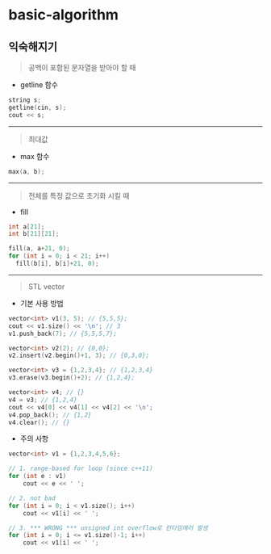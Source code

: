 # basic-algorithm

## 익숙해지기

>공백이 포함된 문자열을 받아야 할 때
- getline 함수

```c
string s;
getline(cin, s);
cout << s;
```
---

>최대값
- max 함수

```c
max(a, b);
```

---

>전체를 특정 값으로 초기화 시킬 때
- fill

```c
int a[21];
int b[21][21];

fill(a, a+21, 0);
for (int i = 0; i < 21; i++)
  fill(b[i], b[i]+21, 0);
```

---
>STL vector
- 기본 사용 방법

```c
vector<int> v1(3, 5); // {5,5,5};
cout << v1.size() << '\n'; // 3
v1.push_back(7); // {5,5,5,7};

vector<int> v2(2); // {0,0};
v2.insert(v2.begin()+1, 3); // {0,3,0};

vector<int> v3 = {1,2,3,4}; // {1,2,3,4}
v3.erase(v3.begin()+2); // {1,2,4};

vector<int> v4; // {}
v4 = v3; // {1,2,4}
cout << v4[0] << v4[1] << v4[2] << '\n';
v4.pop_back(); // {1,2}
v4.clear(); // {}
```
- 주의 사항

```c
vector<int> v1 = {1,2,3,4,5,6};

// 1. range-based for loop (since c++11)
for (int e : v1)
    cout << e << ' ';

// 2. not bad
for (int i = 0; i < v1.size(); i++)
    cout << v1[i] << ' ';

// 3. *** WRONG *** unsigned int overflow로 런타임에러 발생
for (int i = 0; i <= v1.size()-1; i++)
    cout << v1[i] << ' ';
```


